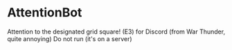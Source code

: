 # AttentionBot
Attention to the designated grid square! (E3) for Discord (from War Thunder, quite annoying)
Do not run (it's on a server)
